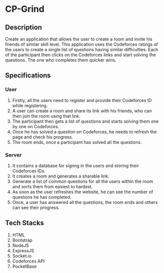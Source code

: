 # CP-Grind

## Description
Create an application that allows the user to create a room and invite his friends of similar skill level. This application uses the Codeforces ratings of the users to create a single list of questions having similar difficulties. Each of the participant then clicks on the Codeforces links and start solving the questions. The one who completes them quicker wins.

## Specifications

### User
1. Firstly, all the users need to register and provide their Codeforces ID while registering.
1. A user can create a room and share its link with his friends, who can then join the room using that link.
1. The participant then gets a list of questions and starts solving them one by one on Codeforces.
1. Once he has solved a question on Codeforces, he needs to refresh the page and check his progress.
1. The room ends, once a participant has solved all the questions.

### Server
1. It contains a database for signng in the users and storing their Codeforces IDs.
1. It creates a room and generates a sharable link.
1. Generate a list of common questions for all the users within the room and sorts them from easiest to hardest.
1. As soon as the user refreshes the website, he can see the number of questions he has completed.
1. Once, a user has answered all the questions, the room ends and others can see their progress.

## Tech Stacks
1. HTML
1. Bootstrap
1. NodeJS
1. ExpressJS
1. Socket.io
1. Codeforces API
1. PocketBase
